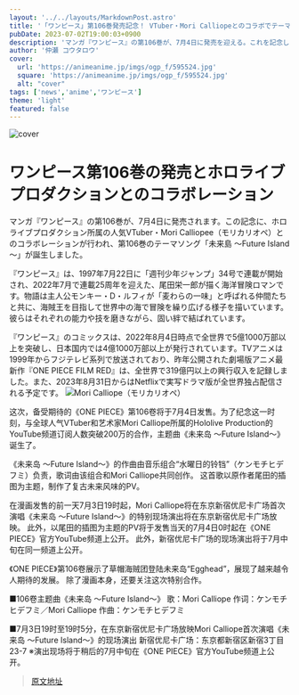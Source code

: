 ```yaml
---
layout: '../../layouts/MarkdownPost.astro'
title: '「ワンピース」第106巻発売記念！ VTuber・Mori Calliopeとのコラボでテーマソング誕生 新宿でライブ放映も'
pubDate: 2023-07-02T19:00:03+0900
description: 'マンガ『ワンピース』の第106巻が、7月4日に発売を迎える。これを記念して、ホロライブプロダクション所属の人気VTuber・Mori Calliopee（モリカリオペ）とのコラボレーションが行われ、第106巻のテーマソング「未来島 ～Future Island～」が誕生した。'
author: '仲瀬 コウタロウ'
cover:
  url: 'https://animeanime.jp/imgs/ogp_f/595524.jpg'
  square: 'https://animeanime.jp/imgs/ogp_f/595524.jpg'
  alt: "cover"
tags: ['news','anime','ワンピース']
theme: 'light'
featured: false
---
```


![cover](https://animeanime.jp/imgs/ogp_f/595524.jpg)

# ワンピース第106巻の発売とホロライブプロダクションとのコラボレーション

マンガ『ワンピース』の第106巻が、7月4日に発売されます。この記念に、ホロライブプロダクション所属の人気VTuber・Mori Calliopee（モリカリオペ）とのコラボレーションが行われ、第106巻のテーマソング「未来島 ～Future Island～」が誕生しました。

『ワンピース』は、1997年7月22日に「週刊少年ジャンプ」34号で連載が開始され、2022年7月で連載25周年を迎えた、尾田栄一郎が描く海洋冒険ロマンです。物語は主人公モンキー・D・ルフィが「麦わらの一味」と呼ばれる仲間たちと共に、海賊王を目指して世界中の海で冒険を繰り広げる様子を描いています。彼らはそれぞれの能力や技を磨きながら、固い絆で結ばれています。

『ワンピース』のコミックスは、2022年8月4日時点で全世界で5億1000万部以上を突破し、日本国内では4億1000万部以上が発行されています。TVアニメは1999年からフジテレビ系列で放送されており、昨年公開された劇場版アニメ最新作『ONE PIECE FILM RED』は、全世界で319億円以上の興行収入を記録しました。また、2023年8月31日からはNetflixで実写ドラマ版が全世界独占配信される予定です。
![Mori Calliope（モリカリオペ）](https://animeanime.jp/imgs/zoom/595525.jpg)

这次，备受期待的《ONE PIECE》第106卷将于7月4日发售。为了纪念这一时刻，与全球人气VTuber和艺术家Mori Calliope所属的Hololive Production的YouTube频道订阅人数突破200万的合作，主题曲《未来岛 ～Future Island～》诞生了。 

《未来岛 ～Future Island～》的作曲由音乐组合“水曜日的铃铛”（ケンモチヒデフミ）负责，歌词由该组合和Mori Calliope共同创作。 这首歌以原作者尾田的插图为主题，制作了复古未来风味的PV。

在漫画发售的前一天7月3日19时起，Mori Calliope将在东京新宿优尼卡广场首次演唱《未来岛 ～Future Island～》的特别现场演出将在东京新宿优尼卡广场放映。 此外，以尾田的插图为主题的PV将于发售当天的7月4日0时起在《ONE PIECE》官方YouTube频道上公开。 此外，新宿优尼卡广场的现场演出将于7月中旬在同一频道上公开。

《ONE PIECE》第106卷展示了草帽海贼团登陆未来岛“Egghead”，展现了越来越令人期待的发展。 除了漫画本身，还要关注这次特别合作。 

■106卷主题曲《未来岛 ～Future Island～》
歌：Mori Calliope
作词：ケンモチヒデフミ／Mori Calliope
作曲：ケンモチヒデフミ

■7月3日19时至19时5分，在东京新宿优尼卡广场放映Mori Calliope首次演唱《未来岛 ～Future Island～》的现场演出
新宿优尼卡广场：东京都新宿区新宿3丁目23-7
※演出现场将于稍后的7月中旬在《ONE PIECE》官方YouTube频道上公开。

>[原文地址](https://animeanime.jp/article/2023/07/02/78311.html)  